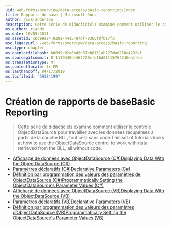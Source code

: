```yaml
---
uid: web-forms/overview/data-access/basic-reporting/index
title: Rapports de base | Microsoft Docs
author: rick-anderson
description: Cette série de didacticiels examine comment utiliser le contrôle ObjectDataSource pour travailler avec les données récupérées à partir de la couche BLL, tout cela sans code.
ms.author: riande
ms.date: 10/05/2011
ms.assetid: cbd98d24-8281-4415-87df-8365f0fbe7fc
msc.legacyurl: /web-forms/overview/data-access/basic-reporting
msc.type: chapter
ms.openlocfilehash: b0099e82a6b49d37eb8151ab727da0260e423faf
ms.sourcegitcommit: 0f1119340e4464720cfd16d0ff15764746ea1fea
ms.translationtype: MT
ms.contentlocale: fr-FR
ms.lasthandoff: 04/17/2019
ms.locfileid: "59384199"
---
```

# <a name="basic-reporting"></a><span data-ttu-id="3be9c-103">Création de rapports de base</span><span class="sxs-lookup"><span data-stu-id="3be9c-103">Basic Reporting</span></span>

> <span data-ttu-id="3be9c-104">Cette série de didacticiels examine comment utiliser le contrôle ObjectDataSource pour travailler avec les données récupérées à partir de la couche BLL, tout cela sans code.</span><span class="sxs-lookup"><span data-stu-id="3be9c-104">This set of tutorials looks at how to use the ObjectDataSource control to work with data retrieved from the BLL, all without code.</span></span>


- [<span data-ttu-id="3be9c-105">Affichage de données avec ObjectDataSource (C#)</span><span class="sxs-lookup"><span data-stu-id="3be9c-105">Displaying Data With the ObjectDataSource (C#)</span></span>](displaying-data-with-the-objectdatasource-cs.md)
- [<span data-ttu-id="3be9c-106">Paramètres déclaratifs (C#)</span><span class="sxs-lookup"><span data-stu-id="3be9c-106">Declarative Parameters (C#)</span></span>](declarative-parameters-cs.md)
- [<span data-ttu-id="3be9c-107">Définition par programmation des valeurs des paramètres de ObjectDataSource (C#)</span><span class="sxs-lookup"><span data-stu-id="3be9c-107">Programmatically Setting the ObjectDataSource's Parameter Values (C#)</span></span>](programmatically-setting-the-objectdatasource-s-parameter-values-cs.md)
- [<span data-ttu-id="3be9c-108">Affichage de données avec ObjectDataSource (VB)</span><span class="sxs-lookup"><span data-stu-id="3be9c-108">Displaying Data With the ObjectDataSource (VB)</span></span>](displaying-data-with-the-objectdatasource-vb.md)
- [<span data-ttu-id="3be9c-109">Paramètres déclaratifs (VB)</span><span class="sxs-lookup"><span data-stu-id="3be9c-109">Declarative Parameters (VB)</span></span>](declarative-parameters-vb.md)
- [<span data-ttu-id="3be9c-110">Définition par programmation des valeurs des paramètres d’ObjectDataSource (VB)</span><span class="sxs-lookup"><span data-stu-id="3be9c-110">Programmatically Setting the ObjectDataSource's Parameter Values (VB)</span></span>](programmatically-setting-the-objectdatasource-s-parameter-values-vb.md)
